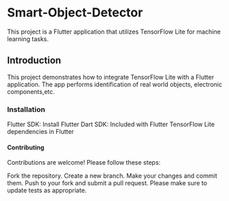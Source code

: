 # Smart-Object-Detector
This project is a Flutter application that utilizes TensorFlow Lite for machine learning tasks.

## Introduction
This project demonstrates how to integrate TensorFlow Lite with a Flutter application. The app performs identification of real world objects, electronic components,etc.

### Installation
Flutter SDK: Install Flutter
Dart SDK: Included with Flutter
TensorFlow Lite dependencies in Flutter

#### Contributing
Contributions are welcome! Please follow these steps:

Fork the repository.
Create a new branch.
Make your changes and commit them.
Push to your fork and submit a pull request.
Please make sure to update tests as appropriate.
